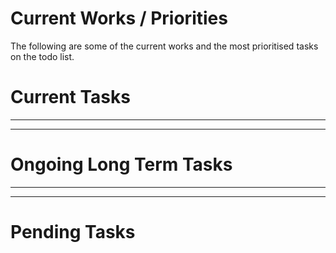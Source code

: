 # Current Works / Priorities
The following are some of the current works and the most prioritised tasks on the todo list.

# Current Tasks
<!-- trustAcc -->
<!-- @include: ./new-features/trustAcc.md -->
---
---
# Ongoing Long Term Tasks
<!-- ongoingLongterm -->
<!-- @include: ./longterm/ongoingLongterm.md -->

---
---
# Pending Tasks

<!-- webhook -->
<!-- @include: ./new-features/webhook.md -->

<!-- cypressTest -->
<!-- @include: ./system-improvements/cypressTest.md -->
